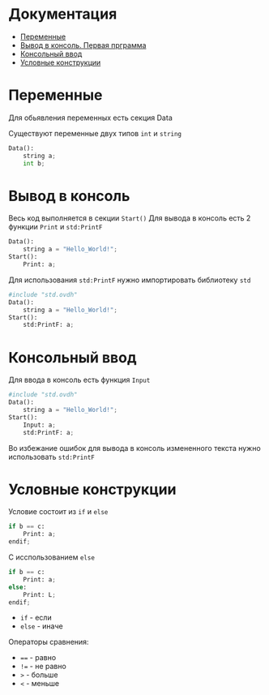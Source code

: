 # Документация
* [Переменные](#Переменные)
* [Вывод в консоль. Первая прграмма](#Вывод-в-консоль)
* [Консольный ввод](#Консольный-ввод)
* [Условные конструкции](#Условные-конструкции)


# Переменные
Для обьявления переменных есть секция Data

Существуют переменные двух типов `int` и `string`
```python
Data():
    string a;
    int b;
```


# Вывод в консоль
Весь код выполняется в секции `Start()`
Для вывода в консоль есть 2 функции `Print` и `std:PrintF`
```python
Data():
    string a = "Hello_World!";
Start():
    Print: a;
```
Для использования `std:PrintF` нужно импортировать библиотеку `std`
```python
#include "std.ovdh"
Data():
    string a = "Hello_World!";
Start():
    std:PrintF: a;
```

# Консольный ввод
Для ввода в консоль есть функция `Input`
```python
#include "std.ovdh"
Data():
    string a = "Hello_World!";
Start():
    Input: a;
    std:PrintF: a;
```
Во избежание ошибок для вывода в консоль измененного текста нужно использовать `std:PrintF`

# Условные конструкции
Условие состоит из `if` и `else`
```python
if b == c:
    Print: a;
endif;
```
С исспользованием `else`
```python
if b == c:
    Print: a;
else:
    Print: L;
endif;
```
* `if` - если
* `else` - иначе

Операторы сравнения:

* `==` - равно
* `!=` - не равно
* `>` - больше
* `<` - меньше

